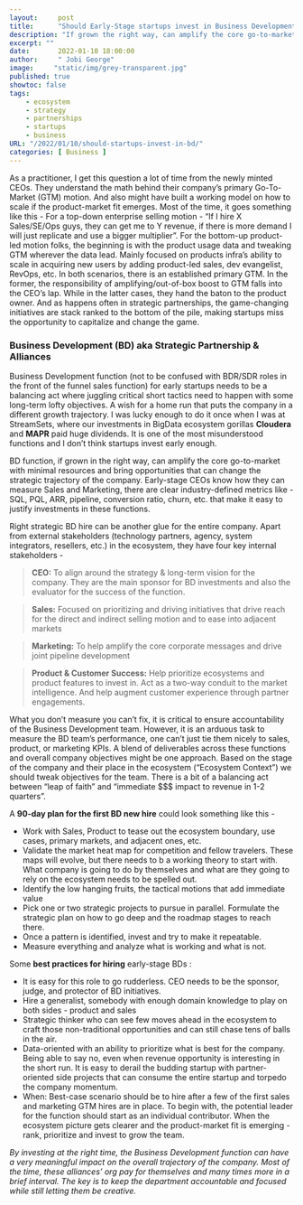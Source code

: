 ```yaml
---
layout:     post 
title:      "Should Early-Stage startups invest in Business Development?"
description: "If grown the right way, can amplify the core go-to-market with minimal resources that can change the trajectory of the company…"
excerpt: ""
date:       2022-01-10 18:00:00
author:     " Jobi George"
image:     "static/img/grey-transparent.jpg"
published: true
showtoc: false 
tags:
    - ecosystem
    - strategy
    - partnerships
    - startups
    - business
URL: "/2022/01/10/should-startups-invest-in-bd/"
categories: [ Business ]
---
```


As a practitioner, I get this question a lot of time from the newly minted CEOs. They understand the math behind their company’s primary Go-To-Market (GTM) motion. And also might have built a working model on how to scale if the product-market fit emerges. Most of the time, it goes something like this - For a top-down enterprise selling motion - “If I hire X Sales/SE/Ops guys, they can get me to Y revenue, if there is more demand I will just replicate and use a bigger multiplier”. For the bottom-up product-led motion folks, the beginning is with the product usage data and tweaking GTM wherever the data lead. Mainly focused on products infra’s ability to scale in acquiring new users by adding product-led sales, dev evangelist, RevOps, etc. In both scenarios, there is an established primary GTM. In the former, the responsibility of amplifying/out-of-box boost to GTM falls into the CEO’s lap. While in the latter cases, they hand the baton to the product owner. And as happens often in strategic partnerships, the game-changing initiatives are stack ranked to the bottom of the pile, making startups miss the opportunity to capitalize and change the game.

### Business Development (BD) aka Strategic Partnership & Alliances

Business Development function (not to be confused with BDR/SDR roles in the front of the funnel sales function) for early startups needs to be a balancing act where juggling critical short tactics need to happen with some long-term lofty objectives. A wish for a home run that puts the company in a different growth trajectory. I was lucky enough to do it once when I was at StreamSets, where our investments in BigData ecosystem gorillas **Cloudera** and **MAPR** paid huge dividends. It is one of the most misunderstood functions and I don’t think startups invest early enough. 

BD function, if grown in the right way, can amplify the core go-to-market with minimal resources and bring opportunities that can change the strategic trajectory of the company. Early-stage CEOs know how they can measure Sales and Marketing, there are clear industry-defined metrics like - SQL, PQL, ARR, pipeline, conversion ratio, churn, etc. that make it easy to justify investments in these functions.

Right strategic BD hire can be another glue for the entire company. Apart from external stakeholders (technology partners, agency, system integrators, resellers, etc.) in the ecosystem, they have four key internal stakeholders - 

> **CEO:** To align around the strategy & long-term vision for the company. They are the main sponsor for BD investments and also the evaluator for the success of the function.

> **Sales:** Focused on prioritizing and driving initiatives that drive reach for the direct and indirect selling motion and to ease into adjacent markets

> **Marketing:** To help amplify the core corporate messages and drive joint pipeline development

> **Product & Customer Success:** Help prioritize ecosystems and product features to invest in. Act as a two-way conduit to the market intelligence. And help augment customer experience through partner engagements.

What you don’t measure you can’t fix, it is critical to ensure accountability of the Business Development team. However, it is an arduous task to measure the BD team’s performance, one can’t just tie them nicely to sales, product, or marketing KPIs. A blend of deliverables across these functions and overall company objectives might be one approach. Based on the stage of the company and their place in the ecosystem (“Ecosystem Context”) we should tweak objectives for the team. There is a bit of a balancing act between “leap of faith” and “immediate $$$ impact to revenue in 1-2 quarters”. 

A **90-day plan for the first BD new hire** could look something like this -

* Work with Sales, Product to tease out the ecosystem boundary, use cases, primary markets, and adjacent ones, etc. 
* Validate the market heat map for competition and fellow travelers. These maps will evolve, but there needs to b a working theory to start with. What company is going to do by themselves and what are they going to rely on the ecosystem needs to be spelled out. 
* Identify the low hanging fruits, the tactical motions that add immediate value
* Pick one or two strategic projects to pursue in parallel. Formulate the strategic plan on how to go deep and the roadmap stages to reach there. 
* Once a pattern is identified, invest and try to make it repeatable. 
* Measure everything and analyze what is working and what is not.

Some **best practices for hiring** early-stage BDs :
* It is easy for this role to go rudderless. CEO needs to be the sponsor, judge, and protector of BD initiatives.
* Hire a generalist, somebody with enough domain knowledge to play on both sides - product and sales
* Strategic thinker who can see few moves ahead in the ecosystem to craft those non-traditional opportunities and can still chase tens of balls in the air.
* Data-oriented with an ability to prioritize what is best for the company. Being able to say no, even when revenue opportunity is interesting in the short run. It is easy to derail the budding startup with partner-oriented side projects that can consume the entire startup and torpedo the company momentum. 
* When: Best-case scenario should be to hire after a few of the first sales and marketing GTM hires are in place. To begin with, the potential leader for the function should start as an individual contributor. When the ecosystem picture gets clearer and the product-market fit is emerging - rank, prioritize and invest to grow the team. 

*By investing at the right time, the Business Development function can have a very meaningful impact on the overall trajectory of the company. Most of the time, these alliances’ org pay for themselves and many times more in a brief interval. The key is to keep the department accountable and focused while still letting them be creative.*




